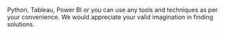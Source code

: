  Python, Tableau, Power BI or you can use any tools and techniques as per
 your convenience. We would appreciate your valid imagination in finding
 solutions.
